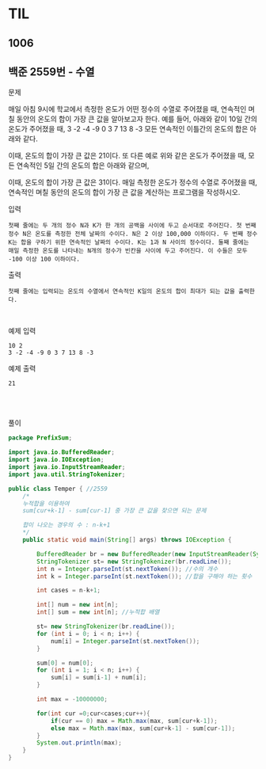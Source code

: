 # TIL

## 1006

## 백준 2559번 - 수열<br>

문제 <br>

매일 아침 9시에 학교에서 측정한 온도가 어떤 정수의 수열로 주어졌을 때, 연속적인 며칠 동안의 온도의 합이 가장 큰 값을 알아보고자 한다.
예를 들어, 아래와 같이 10일 간의 온도가 주어졌을 때,
3 -2 -4 -9 0 3 7 13 8 -3
모든 연속적인 이틀간의 온도의 합은 아래와 같다.

이때, 온도의 합이 가장 큰 값은 21이다.
또 다른 예로 위와 같은 온도가 주어졌을 때, 모든 연속적인 5일 간의 온도의 합은 아래와 같으며,

이때, 온도의 합이 가장 큰 값은 31이다.
매일 측정한 온도가 정수의 수열로 주어졌을 때, 연속적인 며칠 동안의 온도의 합이 가장 큰 값을 계산하는 프로그램을 작성하시오.

입력
```
첫째 줄에는 두 개의 정수 N과 K가 한 개의 공백을 사이에 두고 순서대로 주어진다. 첫 번째 정수 N은 온도를 측정한 전체 날짜의 수이다. N은 2 이상 100,000 이하이다. 두 번째 정수 K는 합을 구하기 위한 연속적인 날짜의 수이다. K는 1과 N 사이의 정수이다. 둘째 줄에는 매일 측정한 온도를 나타내는 N개의 정수가 빈칸을 사이에 두고 주어진다. 이 수들은 모두 -100 이상 100 이하이다.
```
출력
```
첫째 줄에는 입력되는 온도의 수열에서 연속적인 K일의 온도의 합이 최대가 되는 값을 출력한다.
```
<br>

예제 입력
```
10 2
3 -2 -4 -9 0 3 7 13 8 -3
```
예제 출력
```
21
```
<br>

<br>

풀이
```java
package PrefixSum;

import java.io.BufferedReader;
import java.io.IOException;
import java.io.InputStreamReader;
import java.util.StringTokenizer;

public class Temper { //2559
    /*
    누적합을 이용하여
    sum[cur+k-1] - sum[cur-1] 중 가장 큰 값을 찾으면 되는 문제

    합이 나오는 경우의 수 : n-k+1
    */
    public static void main(String[] args) throws IOException {

        BufferedReader br = new BufferedReader(new InputStreamReader(System.in));
        StringTokenizer st= new StringTokenizer(br.readLine());
        int n = Integer.parseInt(st.nextToken()); //수의 개수
        int k = Integer.parseInt(st.nextToken()); //합을 구해야 하는 횟수

        int cases = n-k+1;

        int[] num = new int[n];
        int[] sum = new int[n]; //누적합 배열

        st= new StringTokenizer(br.readLine());
        for (int i = 0; i < n; i++) {
            num[i] = Integer.parseInt(st.nextToken());
        }

        sum[0] = num[0];
        for (int i = 1; i < n; i++) {
            sum[i] = sum[i-1] + num[i];
        }

        int max = -10000000;

        for(int cur =0;cur<cases;cur++){
            if(cur == 0) max = Math.max(max, sum[cur+k-1]);
            else max = Math.max(max, sum[cur+k-1] - sum[cur-1]);
        }
        System.out.println(max);
    }
}


```
